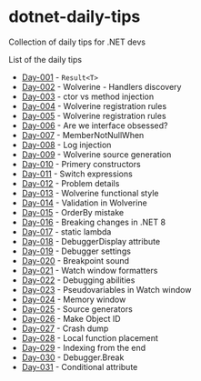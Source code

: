 # dotnet-daily-tips
Collection of daily tips for .NET devs

List of the daily tips

- [Day-001](./tip-001/README.md) - `Result<T>`
- [Day-002](./tip-002/README.md) - Wolverine - Handlers discovery
- [Day-003](./tip-003/README.md) - ctor vs method injection
- [Day-004](./tip-004/README.md) - Wolverine registration rules
- [Day-005](./tip-005/README.md) - Wolverine registration rules
- [Day-006](./tip-006/README.md) - Are we interface obsessed?
- [Day-007](./tip-007/README.md) - MemberNotNullWhen
- [Day-008](./tip-008/README.md) - Log injection
- [Day-009](./tip-009/README.md) - Wolverine source generation
- [Day-010](./tip-010/README.md) - Primery constructors
- [Day-011](./tip-011/README.md) - Switch expressions
- [Day-012](./tip-012/README.md) - Problem details
- [Day-013](./tip-013/README.md) - Wolverine functional style
- [Day-014](./tip-014/README.md) - Validation in Wolverine
- [Day-015](./tip-015/README.md) - OrderBy mistake
- [Day-016](./tip-016/README.md) - Breaking changes in .NET 8
- [Day-017](./tip-017/README.md) - static lambda
- [Day-018](./tip-018/README.md) - DebuggerDisplay attribute
- [Day-019](./tip-019/README.md) - Debugger settings
- [Day-020](./tip-020/README.md) - Breakpoint sound
- [Day-021](./tip-021/README.md) - Watch window formatters
- [Day-022](./tip-022/README.md) - Debugging abilities
- [Day-023](./tip-023/README.md) - Pseudovariables in Watch window
- [Day-024](./tip-024/README.md) - Memory window
- [Day-025](./tip-025/README.md) - Source generators
- [Day-026](./tip-026/README.md) - Make Object ID
- [Day-027](./tip-027/README.md) - Crash dump
- [Day-028](./tip-028/README.md) - Local function placement
- [Day-029](./tip-029/README.md) - Indexing from the end
- [Day-030](./tip-030/README.md) - Debugger.Break
- [Day-031](./tip-031/README.md) - Conditional attribute